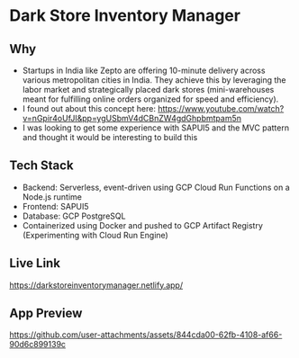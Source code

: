 # Dark Store Inventory Manager

## Why
- Startups in India like Zepto are offering 10-minute delivery across various metropolitan cities in India. They achieve this by leveraging the labor market and strategically placed dark stores (mini-warehouses meant for fulfilling online orders organized for speed and efficiency).
- I found out about this concept here: https://www.youtube.com/watch?v=nGpir4oUfJI&pp=ygUSbmV4dCBnZW4gdGhpbmtpam5n
- I was looking to get some experience with SAPUI5 and the MVC pattern and thought it would be interesting to build this

## Tech Stack
- Backend: Serverless, event-driven using GCP Cloud Run Functions on a Node.js runtime
- Frontend: SAPUI5
- Database: GCP PostgreSQL
- Containerized using Docker and pushed to GCP Artifact Registry (Experimenting with Cloud Run Engine)

## Live Link
https://darkstoreinventorymanager.netlify.app/

## App Preview
https://github.com/user-attachments/assets/844cda00-62fb-4108-af66-90d6c899139c

